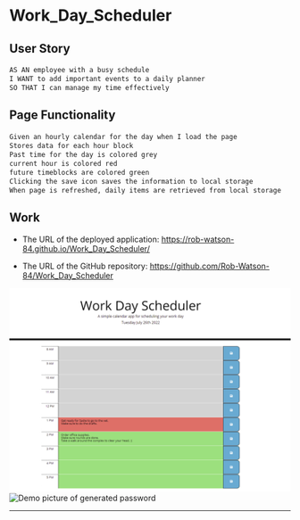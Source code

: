 # Work_Day_Scheduler

## User Story

```
AS AN employee with a busy schedule
I WANT to add important events to a daily planner
SO THAT I can manage my time effectively
```
## Page Functionality
    Given an hourly calendar for the day when I load the page
    Stores data for each hour block
    Past time for the day is colored grey
    current hour is colored red
    future timeblocks are colored green
    Clicking the save icon saves the information to local storage
    When page is refreshed, daily items are retrieved from local storage
    


## Work

* The URL of the deployed application: https://rob-watson-84.github.io/Work_Day_Scheduler/

* The URL of the GitHub repository: https://github.com/Rob-Watson-84/Work_Day_Scheduler

![Demo of what the page looks like](Demo.png)
![Demo picture of generated password](../05-Third-Party-APIs/02-Challenge/Assets/05-third-party-apis-homework-demo.gif)

---